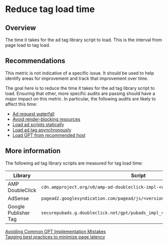 # Reduce tag load time

## Overview

The time it takes for the ad tag library script to load. This is the interval
from page load to tag load.

## Recommendations

This metric is not indicative of a specific issue. It should be used to help
identify areas for improvement and track that improvement over time.

The goal here is to reduce the time it takes for the ad tag library script to
load. Ensuring that other, more specific audits are passing should have a major
impact on this metric. In particular, the following audits are likely to affect
this time:

* [Ad request waterfall](./ad-request-critical-path)
* [Avoid render-blocking resources](./ad-render-blocking-resources)
* [Load ad scripts statically](./script-injected-tags)
* [Load ad tag asynchronously](./async-ad-tags)
* [Load GPT from recommended host](./loads-gpt-from-sgdn)

## More information

The following ad tag library scripts are measured for tag load time:

| Library              | Script                                      |
|----------------------|---------------------------------------------|
| AMP DoubleClick      | `cdn.ampproject.org/v0/amp-ad-doubleclick-impl-<version>.js` |
| AdSense              | `pagead2.googlesyndication.com/pagead/js/<version>/show_ads_impl_<version>.js` |
| Google Publisher Tag | `securepubads.g.doubleclick.net/gpt/pubads_impl_<version>.js` |

[Avoiding Common GPT Implementation Mistakes](https://developers.google.com/doubleclick-gpt/common_implementation_mistakes)  
[Tagging best practices to minimize page latency](https://support.google.com/admanager/answer/7485975)

